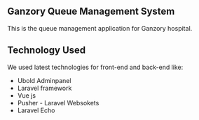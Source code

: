 ## Ganzory Queue Management System

This is the queue management application for Ganzory hospital.

## Technology Used

We used latest technologies for front-end and back-end like:
 
- Ubold Adminpanel
- Laravel framework
- Vue js
- Pusher - Laravel Websokets
- Laravel Echo